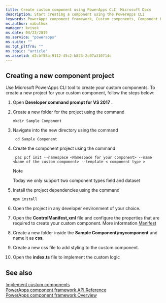 ```yaml
---
title: Create custom component using PowerApps CLI| Microsoft Docs
description: Start creating a component using the PowerApps CLI
keywords: PowerApps component framework, Custom components, Component Framework
ms.author: nabuthuk
manager: kvivek
ms.date: 04/23/2019
ms.service: "powerapps"
ms.suite: ""
ms.tgt_pltfrm: ""
ms.topic: "article"
ms.assetid: d2cbf58a-9112-45c2-b823-2c07a310714c
---
```


## Creating a new component project

Use Microsoft PowerApps CLI tool to create your custom components. To create a new project for your custom component, follow the steps below:

1. Open **Developer command prompt for VS 2017** .
2. Create a new folder for the project using the command 
   ```CLI
   mkdir Sample Component
   ```
3. Navigate into the new directory using the command 
   ```CLI
    cd Sample Component
   ```
4. Create the component project using the command 
   ```CLI
    pac pcf init --namespace <Namespace for your component> --name <Name of the custom component> --template < component type >
   ```
    > [!NOTE]
    > Today we only support two component types field and dataset

5. Install the project dependencies using the command 
    ```CLI
    npm install
    ```
6. Open the project in any developer environment of your choice. 
7. Open the **ControlManifest,xml** file and configure the properties that are required to create your custom component. More information [Manifest](manifest-schema-reference/manifest.md)
8. Create a new folder inside the **Sample Component\mycomponent** and name it as **css**.
9. Create a new css file to add styling to the custom component. 
10. Open the **index.ts** file to implement the custom logic

## See also

[Implement custom components](implementing-controls-using-typescript.md)<br />
[PowerApps component framework API Reference](reference/index.md)<br/>
[PowerApps component framework Overview](overview.md)

